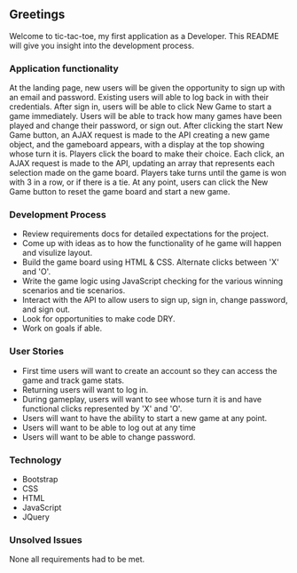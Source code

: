 ## Greetings

Welcome to tic-tac-toe, my first application as a Developer. This README will give you insight into the development process.

### Application functionality

At the landing page, new users will be given the opportunity to sign up with an email and password. Existing users will able to log back in with their credentials. After sign in, users will be able to click New Game to start a game immediately. Users will be able to track how many games have been played and change their password, or sign out. After clicking the start New Game button, an AJAX request is made to the API creating a new game object, and the gameboard appears, with a display at the top showing whose turn it is. Players click the board to make their choice. Each click, an AJAX request is made to the API, updating an array that represents each selection made on the game board. Players take turns until the game is won with 3 in a row, or if there is a tie. At any point, users can click the New Game button to reset the game board and start a new game.

### Development Process

- Review requirements docs for detailed expectations for the project.
- Come up with ideas as to how the functionality of he game will happen and visulize layout.
- Build the game board using HTML & CSS. Alternate clicks between 'X' and 'O'.
- Write the game logic using JavaScript checking for the various winning scenarios and tie scenarios.
- Interact with the API to allow users to sign up, sign in, change password, and sign out.
- Look for opportunities to make code DRY.
- Work on goals if able.

### User Stories

- First time users will want to create an account so they can access the game and track game stats.
- Returning users will want to log in.
- During gameplay, users will want to see whose turn it is and have functional clicks represented by 'X' and 'O'.
- Users will want to have the ability to start a new game at any point.
- Users will want to be able to log out at any time
- Users will want to be able to change password.

### Technology

- Bootstrap
- CSS
- HTML
- JavaScript
- JQuery

### Unsolved Issues

None all requirements had to be met.
